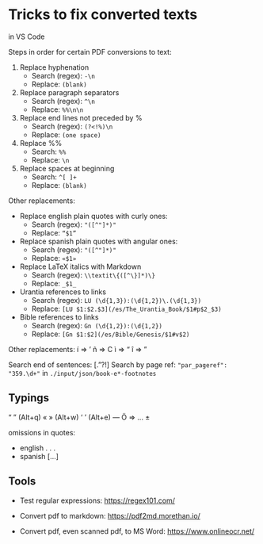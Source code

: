# Tricks to fix converted texts

in VS Code

Steps in order for certain PDF conversions to text:
1. Replace hyphenation
    - Search (regex): `-\n`
    - Replace: `(blank)`
2. Replace paragraph separators
    - Search (regex): `^\n`
    - Replace: `%%\n\n`
3. Replace end lines not preceded by %
    - Search (regex): `(?<!%)\n`
    - Replace: `(one space)`
4. Replace %%
    - Search: `%%`
    - Replace: `\n`
5. Replace spaces at beginning
    - Search: `^[ ]+`
    - Replace: `(blank)`

Other replacements:
* Replace english plain quotes with curly ones:
    - Search (regex): `"([^"]*)"`
    - Replace: `“$1”`
* Replace spanish plain quotes with angular ones:
    - Search (regex): `"([^"]*)"`
    - Replace: `«$1»`
* Replace LaTeX italics with Markdown
    - Search (regex): `\\textit\{([^\}]*)\}`
    - Replace: `_$1_`
* Urantia references to links
    - Search (regex): `LU (\d{1,3}):(\d{1,2})\.(\d{1,3})`
    - Replace: `[LU $1:$2.$3](/es/The_Urantia_Book/$1#p$2_$3)`
* Bible references to links
    - Search (regex): `Gn (\d{1,2}):(\d{1,2})`
    - Replace: `[Gn $1:$2](/es/Bible/Genesis/$1#v$2)`

Other replacements: 
í => ’
ñ => C
ì => “
î => ”


Search end of sentences: [\.”\?!] 
Search by page ref: `"par_pageref": "359.\d+"` in `./input/json/book-e*-footnotes`

## Typings

“ ”  (Alt+q)
«  » (Alt+w)
‘ ’ (Alt+e)
—
Ö => ...
±

omissions in quotes:
* english . . .
* spanish [...]

## Tools

* Test regular expressions: https://regex101.com/

* Convert pdf to markdown: https://pdf2md.morethan.io/

* Convert pdf, even scanned pdf, to MS Word: https://www.onlineocr.net/